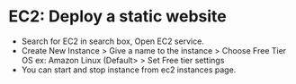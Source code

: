 # EC2: Deploy a static website
  - Search for EC2 in search box, Open EC2 service.
  - Create New Instance > Give a name to the instance > Choose Free Tier OS ex: Amazon Linux (Default> >  Set Free tier settings
  - You can start and stop instance from ec2 instances page. 


